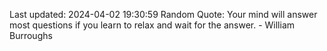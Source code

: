Last updated: 2024-04-02 19:30:59
Random Quote: Your mind will answer most questions if you learn to relax and wait for the answer. - William Burroughs